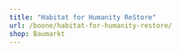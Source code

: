 ```yaml
---
title: "Habitat for Humanity ReStore"
url: /boone/habitat-for-humanity-restore/
shop: Baumarkt
---
```

